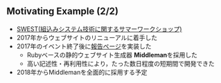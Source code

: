 ##  Motivating Example (2/2)

* [SWEST(組込みシステム技術に関するサマーワークショップ)](https://swest.toppers.jp)
* 2017年からウェブサイトのリニューアルに着手した
* 2017年のイベント終了後に[報告ページ](https://swest.toppers.jp/SWEST19/program/)を実装した
  * Rubyベースの静的ウェブサイト生成器 **Middleman**を採用した
  * 高い記述性・再利用性により，たった数日程度の短期間で開発できた
* 2018年からMiddlemanを全面的に採用する予定
